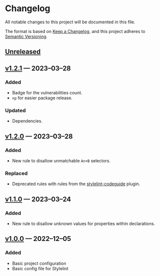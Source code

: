 # Changelog

All notable changes to this project will be documented in this file.

The format is based on [Keep a Changelog](https://keepachangelog.com/en/1.0.0/), and this project adheres to [Semantic Versioning](https://semver.org/spec/v2.0.0.html).

## [Unreleased]

## [v1.2.1] — 2023–03–28

### Added

- Badge for the vulnerabilities count.
- `np` for easier package release.

### Updated

- Dependencies.

## [v1.2.0] — 2023–03–28

### Added

- New rule to disallow unmatchable `An+B` selectors.

### Replaced

- Deprecated rules with rules from the [stylelint-codeguide](https://github.com/firefoxic/stylelint-codeguide/) plugin.

## [v1.1.0] — 2023–03–24

### Added

- New rule to disallow unknown values for properties within declarations.

## [v1.0.0] — 2022–12–05

### Added

- Basic project configuration
- Basic config file for Stylelint

[Unreleased]: https://github.com/firefoxic/gulp-stacksvg/compare/v1.2.1...HEAD
[v1.2.1]: https://github.com/firefoxic/gulp-stacksvg/releases/tag/v1.2.1
[v1.2.0]: https://github.com/firefoxic/gulp-stacksvg/releases/tag/v1.2.0
[v1.1.0]: https://github.com/firefoxic/gulp-stacksvg/releases/tag/v1.1.0
[v1.0.0]: https://github.com/firefoxic/gulp-stacksvg/releases/tag/v1.0.0
